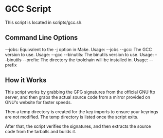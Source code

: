 GCC Script
==========

This script is located in scripts/gcc.sh.

Command Line Options
--------------------
--jobs: Equivalent to the -j option in Make. Usage: --jobs <JOBCOUNT>
--gcc: The GCC version to use. Usage: --gcc <GCCVERSION>
--binutils: The binutils version to use. Usage: --binutils <BINUTILSVERSION>
--prefix: The directory the toolchain will be installed in. Usage: --prefix <DIRECTORY>

How it Works
------------
This script works by grabbing the GPG signatures from the official GNU ftp server, and then grabs the actual source code from a mirror provided on GNU's website for faster speeds.

Then a temp directory is created for the key imports to ensure your keyrings are not modified. The temp directory is listed once the script exits.

After that, the script verifies the signatures, and then extracts the source code from the tarballs and builds it.
